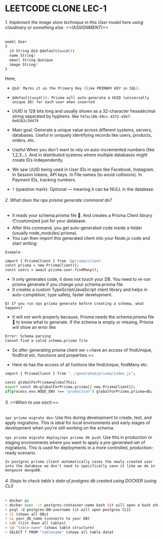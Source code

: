 # LEETCODE CLONE LEC-1

###### 1. Implement the image store technique in this User model here using cloudinary or something else. ==(ASSIGNMENT)==
```bash
model User 
{
  id String @id @default(uuid())
  name String?
  email String @unique
  image String?
}
```
Here, 
- `@id: Marks it as the Primary Key (like PRIMARY KEY in SQL).`

- `@default(uuid()): Prisma will auto-generate a UUID (universally unique ID) for each user when inserted`
- UUID is 128 bits long and usually shown as a 32-character hexadecimal string separated by hyphens. like `f47ac10b-58cc-4372-a567-0e02b2c3d479`
- Main goal: Generate a unique value across different systems, servers, databases. Useful in uniquely identifying records like users, products, orders, etc.
- Useful When you don't want to rely on auto-incremented numbers (like 1,2,3…). And in distributed systems where multiple databases might create IDs independently.
- We saw UUID being used in User IDs in apps like Facebook, Instagram. In Session tokens, API keys. In File names (to avoid collisions). In Payment IDs, tracking numbers.

- `?` (question mark): Optional — meaning it can be NULL in the database.



###### 2. What does the npx prisma generate command do?
- It reads your schema.prisma file 📜. And creates a Prisma Client library 📦customized just for your database.
- After this command, you get auto-generated code inside a folder (usually node_modules/.prisma).
- You can then import this generated client into your Node.js code and start writing:
```bash
Example-

import { PrismaClient } from '@prisma/client'
const prisma = new PrismaClient();
const users = await prisma.user.findMany();
```
- It only generates code, it does not touch your DB. You need to re-run prisma generate if you change your schema.prisma file.
- It creates a custom TypeScript/JavaScript client library and helps in auto-completion, type safety, faster development.

`Q) If you run npx prisma generate before creating a schema, what happens?`

- It will not work properly because, Prisma needs the schema.prisma file 📜 to know what to generate. If the schema is empty or missing, Prisma will show an error like
```bash
Error: Schema parsing
Cannot find a valid schema.prisma file
```
- So after generating prisma client we ==have an access of findUnique, findfirst etc. functions and properties.==

- Here `db` has the access of all funtions like findUnique, findMany etc.
```bash
import { PrismaClient } from "../generated/prisma/index.js";

const globalForPrisma=globalThis;
export const db=globalForPrisma.prisma|| new PrismaClient();
if(process.env.NODE_ENV !== "production") globalForPrisma.prisma=db;
```

###### 3. ==When to use each:==
`npx prisma migrate dev`: Use this during development to create, test, and apply migrations. This is ideal for local environments and early stages of development when you're still working on the schema.

`npx prisma migrate deploy/npx prisma db push`: Use this in production or staging environments where you want to apply a pre-generated set of migrations. This is used for deployments in a more controlled, production-ready scenario.


`In postgres prisma client automatically saves the newly created user into the database we don't need to specifically save it like we do in mongoose mongoDB.`
 
###### 4. Steps to check table's data of postgres db created using DOCKER (using CLI)
```bash
> docker ps
> docker exec -it postgres-container-name bash (it will open a bash shell into that container)
> psql -U postgres-DB-username (it will open postgres CLI)
> \l (shows all DBs)
> \c your_db_name (connects to your DB)
> \dt (list down all tables)
> \d "table-name" (shows table structure)
> SELECT * FROM "tablename" (shows all table data) 
```



